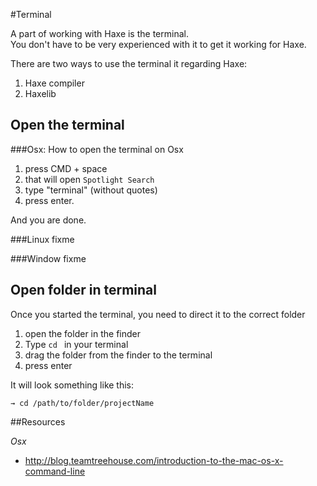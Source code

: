 #Terminal

A part of working with Haxe is the terminal.  
You don't have to be very experienced with it to get it working for Haxe.

There are two ways to use the terminal it regarding Haxe:

1. Haxe compiler 
2. Haxelib

## Open the terminal

###Osx: 
How to open the terminal on Osx

1. press CMD + space 
2. that will open `Spotlight Search`
3. type "terminal" (without quotes)
4. press enter.

And you are done.

###Linux
fixme

###Window
fixme


## Open folder in terminal

Once you started the terminal, you need to direct it to the correct folder

1. open the folder in the finder
2. Type `cd ` in your terminal
3. drag the folder from the finder to the terminal
4. press enter

It will look something like this:

```
→ cd /path/to/folder/projectName
```




##Resources

*Osx*

* <http://blog.teamtreehouse.com/introduction-to-the-mac-os-x-command-line>